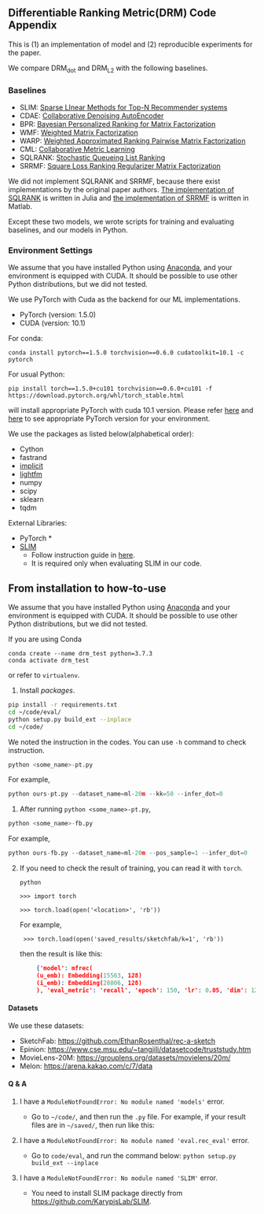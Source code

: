 ## Differentiable Ranking Metric(DRM) Code Appendix

This is (1) an implementation of model and (2) reproducible experiments for the paper.

 We compare DRM<sub>dot</sub> and DRM<sub>L2</sub> with the following baselines.

### Baselines
- SLIM: [Sparse LInear Methods for Top-N Recommender systems](http://glaros.dtc.umn.edu/gkhome/node/774)
- CDAE: [Collaborative Denoising AutoEncoder](https://dl.acm.org/doi/10.1145/2835776.2835837)
- BPR: [Bayesian Personalized Ranking for Matrix Factorization](https://arxiv.org/abs/1205.2618)
- WMF: [Weighted Matrix Factorization](http://yifanhu.net/PUB/cf.pdf)
- WARP: [Weighted Approximated Ranking Pairwise Matrix Factorization](https://static.googleusercontent.com/media/research.google.com/en//pubs/archive/41534.pdf)
- CML: [Collaborative Metric Learning](http://www.cs.cornell.edu/~ylongqi/paper/HsiehYCLBE17.pdf)
- SQLRANK: [Stochastic Queueing List Ranking](https://arxiv.org/abs/1803.00114)
- SRRMF: [Square Loss Ranking Regularizer Matrix Factorization](https://github.com/HERECJ/recsys/tree/master/alg/discrete/SRRMF)

We did not implement SQLRANK and SRRMF, because there exist implementations by the original paper authors.
[The implementation of SQLRANK](https://github.com/wuliwei9278/SQL-Rank) is written in Julia and [the implementation of SRRMF](https://github.com/HERECJ/recsys/tree/master/alg/discrete/SRRMF) is written in Matlab.

Except these two models, we wrote scripts for training and evaluating baselines, and our models in Python.


### Environment Settings
We assume that you have installed Python using [Anaconda](https://docs.anaconda.com/anaconda/install/), and your environment is equipped with CUDA. It should be possible to use other Python distributions, but we did not tested.

We use PyTorch with Cuda as the backend for our ML implementations.
 * PyTorch (version: 1.5.0)
 * CUDA (version: 10.1)

For conda:
```
conda install pytorch==1.5.0 torchvision==0.6.0 cudatoolkit=10.1 -c pytorch
```

For usual Python:
```
pip install torch==1.5.0+cu101 torchvision==0.6.0+cu101 -f https://download.pytorch.org/whl/torch_stable.html
```

will install appropriate PyTorch with cuda 10.1 version. Please refer [here](https://pytorch.org/get-started/locally/) and [here](https://pytorch.org/get-started/previous-versions/) to see appropriate PyTorch version for your environment.


We use the packages as listed below(alphabetical order):
 * Cython
 * fastrand
 * [implicit](https://github.com/benfred/implicit)
 * [lightfm](https://github.com/lyst/lightfm)
 * numpy
 * scipy
 * sklearn
 * tqdm

External Libraries:
* PyTorch
  *
* [SLIM](https://github.com/KarypisLab/SLIM)
  * Follow instruction guide in [here](https://github.com/KarypisLab/SLIM/).
  * It is required only when evaluating SLIM in our code.




From installation to how-to-use
---------------
We assume that you have installed Python using [Anaconda](https://docs.anaconda.com/anaconda/install/) and your environment is equipped with CUDA. It should be possible to use other Python distributions, but we did not tested.

If you are using Conda
```
conda create --name drm_test python=3.7.3
conda activate drm_test
```
or refer to `virtualenv`.

1. Install *packages*.
```bash
pip install -r requirements.txt
cd ~/code/eval/
python setup.py build_ext --inplace
cd ~/code/
```

We noted the instruction in the codes. You can use `-h` command to check instruction.
```python
python <some_name>-pt.py
```

For example,
```python
python ours-pt.py --dataset_name=ml-20m --kk=50 --infer_dot=0
```

1. After running `python <some_name>-pt.py`,
```python
python <some_name>-fb.py
```

For example,
```python
python ours-fb.py --dataset_name=ml-20m --pos_sample=1 --infer_dot=0
```

2. If you need to check the result of training, you can read it with `torch`.

     `python`

    `>>> import torch`

    `>>> torch.load(open('<location>', 'rb'))`

    For example,

        >>> torch.load(open('saved_results/sketchfab/k=1', 'rb'))

    then the result is like this:
```json
        {'model': mfrec(
        (u_emb): Embedding(15563, 128)
        (i_emb): Embedding(28806, 128)
        ), 'eval_metric': 'recall', 'epoch': 150, 'lr': 0.05, 'dim': 128, 'alpha': 1.0, 'tau': 0.1, 'reg': 0.5, 'best': 0.27563380826315786}
```

#### Datasets
We use these datasets:

 * SketchFab: https://github.com/EthanRosenthal/rec-a-sketch
 * Epinion: https://www.cse.msu.edu/~tangjili/datasetcode/truststudy.htm
 * MovieLens-20M: https://grouplens.org/datasets/movielens/20m/
 * Melon: https://arena.kakao.com/c/7/data

#### Q & A
1. I have a `ModuleNotFoundError: No module named 'models'` error.
   * Go to `~/code/`, and then run the `.py` file.
     For example, if your result files are in `~/saved/`, then run like this:

2. I have a `ModuleNotFoundError: No module named 'eval.rec_eval'` error.
   * Go to `code/eval`, and run the command below:
    `python setup.py build_ext --inplace`

3. I have a `ModuleNotFoundError: No module named 'SLIM'` error.
   * You need to install SLIM package directly from https://github.com/KarypisLab/SLIM.
